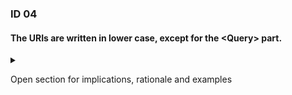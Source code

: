 
### ID 04

#### The URIs are written in lower case, except for the \<Query\> part.

<details><summary>

Open section for implications, rationale and examples 

</summary>

#### Implications

Because capital letters are not allowed, the readability of paths can be reduced in
some cases. A hyphen can then be used to increase readability (together also called kebab case).

#### Rationale

URIs consist of a domain part and a resource part. The internet standard RFC3986 requires lower case letters for the domain part. Capital letters could be used in the resource part, but for the sake of clarity and unambiguity, this convention has opted to require lower case letters, also for the resource part.

#### Examples

`https://api.cmf.energysector.nl/energy-market/market-participant/energy-market/energy-market-management/v1/market-agreements/879999999999999999`

</details>
